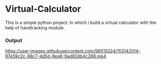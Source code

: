 # Virtual-Calculator
This is a simple python project. In which i build a virtual calculator with the help of handtracking module.

### Output



https://user-images.githubusercontent.com/98515024/153142014-97e59c2c-98c7-4d5d-8ea8-9ad82db4c288.mp4

